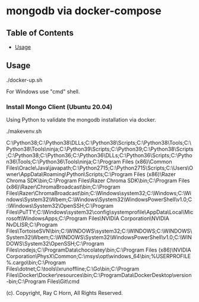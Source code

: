 # mongodb via docker-compose

## Table of Contents

- [Usage](#usage)

## Usage <a name = "usage"></a>

./docker-up.sh

For Windows use "cmd" shell.

### Install Mongo Client (Ubuntu 20.04)

Using Python to validate the mongodb installation via docker.

./makevenv.sh


C:\Python38\;C:\Python38\DLLs\;C:\Python38\Scripts\;C:\Python38\Tools\;C:\Python38\Tools\ninja\;C:\Python39\Scripts\;C:\Python39\;C:\Python38\Scripts\;C:\Python38\;C:\Python36\;C:\Python36\DLLs\;C:\Python36\Scripts\;C:\Python36\Tools\;C:\Python36\Tools\ninja\;C:\Program Files (x86)\Common Files\Oracle\Java\javapath;C:\Python2715\;C:\Python2715\Scripts;C:\Users\Owner\AppData\Roaming\Python\Scripts;C:\Program Files (x86)\Razer Chroma SDK\bin;C:\Program Files\Razer Chroma SDK\bin;C:\Program Files (x86)\Razer\ChromaBroadcast\bin;C:\Program Files\Razer\ChromaBroadcast\bin;C:\Windows\system32;C:\Windows;C:\Windows\System32\Wbem;C:\Windows\System32\WindowsPowerShell\v1.0\;C:\Windows\System32\OpenSSH\;C:\Program Files\PuTTY\;C:\Windows\system32\config\systemprofile\AppData\Local\Microsoft\WindowsApps;C:\Program Files\NVIDIA Corporation\NVIDIA NvDLISR;C:\Program Files\TortoiseSVN\bin;C:\WINDOWS\system32;C:\WINDOWS;C:\WINDOWS\System32\Wbem;C:\WINDOWS\System32\WindowsPowerShell\v1.0\;C:\WINDOWS\System32\OpenSSH\;C:\Program Files\nodejs\;C:\ProgramData\chocolatey\bin;C:\Program Files (x86)\NVIDIA Corporation\PhysX\Common;C:\msys\opt\windows_64\bin;%USERPROFILE%\.cargo\bin;C:\Program Files\dotnet;C:\tools\lxrunoffline;C:\Go\bin;C:\Program Files\Docker\Docker\resources\bin;C:\ProgramData\DockerDesktop\version-bin;C:\Program Files\Git\cmd


(c). Copyright, Ray C Horn, All Rights Reserved.